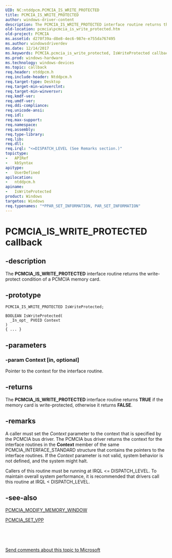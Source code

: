 ```yaml
---
UID: NC:ntddpcm.PCMCIA_IS_WRITE_PROTECTED
title: PCMCIA_IS_WRITE_PROTECTED
author: windows-driver-content
description: The PCMCIA_IS_WRITE_PROTECTED interface routine returns the write-protect condition of a PCMCIA memory card.
old-location: pcmcia\pcmcia_is_write_protected.htm
old-project: PCMCIA
ms.assetid: d270f39a-d8e8-4ec6-987e-e755da767495
ms.author: windowsdriverdev
ms.date: 12/14/2017
ms.keywords: PCMCIA.pcmcia_is_write_protected, IsWriteProtected callback function [Buses], IsWriteProtected, PCMCIA_IS_WRITE_PROTECTED, PCMCIA_IS_WRITE_PROTECTED, ntddpcm/IsWriteProtected, memcdref_e7dab6ad-c94a-42c9-a969-f102c58e4d3c.xml
ms.prod: windows-hardware
ms.technology: windows-devices
ms.topic: callback
req.header: ntddpcm.h
req.include-header: Ntddpcm.h
req.target-type: Desktop
req.target-min-winverclnt: 
req.target-min-winversvr: 
req.kmdf-ver: 
req.umdf-ver: 
req.ddi-compliance: 
req.unicode-ansi: 
req.idl: 
req.max-support: 
req.namespace: 
req.assembly: 
req.type-library: 
req.lib: 
req.dll: 
req.irql: "<=DISPATCH_LEVEL (See Remarks section.)"
topictype:
-	APIRef
-	kbSyntax
apitype:
-	UserDefined
apilocation:
-	ntddpcm.h
apiname:
-	IsWriteProtected
product: Windows
targetos: Windows
req.typenames: "*PPAR_SET_INFORMATION, PAR_SET_INFORMATION"
---
```


# PCMCIA_IS_WRITE_PROTECTED callback


## -description


The <b>PCMCIA_IS_WRITE_PROTECTED</b> interface routine returns the write-protect condition of a PCMCIA memory card.


## -prototype


````
PCMCIA_IS_WRITE_PROTECTED IsWriteProtected;

BOOLEAN IsWriteProtected(
  _In_opt_ PVOID Context
)
{ ... }
````


## -parameters




### -param Context [in, optional]

Pointer to the context for the interface routine.


## -returns



The <b>PCMCIA_IS_WRITE_PROTECTED </b>interface routine returns <b>TRUE</b> if the memory card is write-protected, otherwise it returns <b>FALSE</b>.




## -remarks



A caller must set the <i>Context</i> parameter to the context that is specified by the PCMCIA bus driver. The PCMCIA bus driver returns the context for the interface routines in the <b>Context</b> member of the same PCMCIA_INTERFACE_STANDARD structure that contains the pointers to the interface routines. If the <i>Context</i> parameter is not valid, system behavior is not defined, and the system might halt.

Callers of this routine must be running at IRQL &lt;= DISPATCH_LEVEL. To maintain overall system performance, it is recommended that drivers call this routine at IRQL &lt; DISPATCH_LEVEL.




## -see-also

<a href="https://msdn.microsoft.com/library/windows/hardware/ff537610">PCMCIA_MODIFY_MEMORY_WINDOW</a>



<a href="https://msdn.microsoft.com/library/windows/hardware/ff537611">PCMCIA_SET_VPP</a>



 

 

<a href="mailto:wsddocfb@microsoft.com?subject=Documentation%20feedback [PCMCIA\buses]:%20PCMCIA_IS_WRITE_PROTECTED callback function%20 RELEASE:%20(12/14/2017)&amp;body=%0A%0APRIVACY STATEMENT%0A%0AWe use your feedback to improve the documentation. We don't use your email address for any other purpose, and we'll remove your email address from our system after the issue that you're reporting is fixed. While we're working to fix this issue, we might send you an email message to ask for more info. Later, we might also send you an email message to let you know that we've addressed your feedback.%0A%0AFor more info about Microsoft's privacy policy, see http://privacy.microsoft.com/en-us/default.aspx." title="Send comments about this topic to Microsoft">Send comments about this topic to Microsoft</a>


